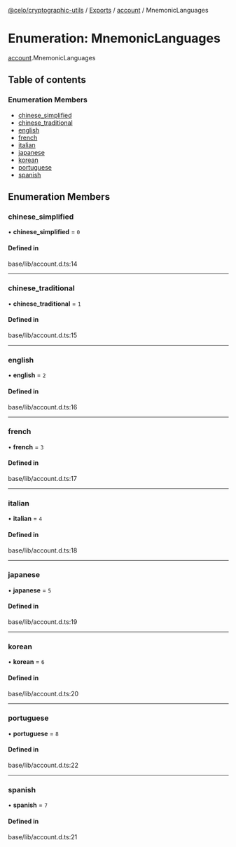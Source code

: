 [@celo/cryptographic-utils](../README.md) / [Exports](../modules.md) / [account](../modules/account.md) / MnemonicLanguages

# Enumeration: MnemonicLanguages

[account](../modules/account.md).MnemonicLanguages

## Table of contents

### Enumeration Members

- [chinese\_simplified](account.MnemonicLanguages.md#chinese_simplified)
- [chinese\_traditional](account.MnemonicLanguages.md#chinese_traditional)
- [english](account.MnemonicLanguages.md#english)
- [french](account.MnemonicLanguages.md#french)
- [italian](account.MnemonicLanguages.md#italian)
- [japanese](account.MnemonicLanguages.md#japanese)
- [korean](account.MnemonicLanguages.md#korean)
- [portuguese](account.MnemonicLanguages.md#portuguese)
- [spanish](account.MnemonicLanguages.md#spanish)

## Enumeration Members

### chinese\_simplified

• **chinese\_simplified** = ``0``

#### Defined in

base/lib/account.d.ts:14

___

### chinese\_traditional

• **chinese\_traditional** = ``1``

#### Defined in

base/lib/account.d.ts:15

___

### english

• **english** = ``2``

#### Defined in

base/lib/account.d.ts:16

___

### french

• **french** = ``3``

#### Defined in

base/lib/account.d.ts:17

___

### italian

• **italian** = ``4``

#### Defined in

base/lib/account.d.ts:18

___

### japanese

• **japanese** = ``5``

#### Defined in

base/lib/account.d.ts:19

___

### korean

• **korean** = ``6``

#### Defined in

base/lib/account.d.ts:20

___

### portuguese

• **portuguese** = ``8``

#### Defined in

base/lib/account.d.ts:22

___

### spanish

• **spanish** = ``7``

#### Defined in

base/lib/account.d.ts:21
